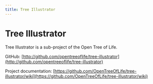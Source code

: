 ```yaml
---
title: Tree Illustrator
---
```

<link rel="stylesheet" href="{{ site.baseurl }}css/main.css" >

# Tree Illustrator

Tree Illustrator is a sub-project of the Open Tree of Life. 

GitHub: [http://github.com/opentreeoflife/tree-illustrator](http://github.com/opentreeoflife/tree-illustrator)

Project documentation: [https://github.com/OpenTreeOfLife/tree-illustrator/wiki](https://github.com/OpenTreeOfLife/tree-illustrator/wiki)

